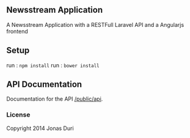 ## Newsstream Application



A Newsstream Application with a RESTFull Laravel API and a Angularjs frontend

## Setup
run : `npm install`
run : `bower install`

## API Documentation

Documentation for the API  [/public/api](http://localhost/streetstyle/public/api).

### License

Copyright 2014 Jonas Duri
